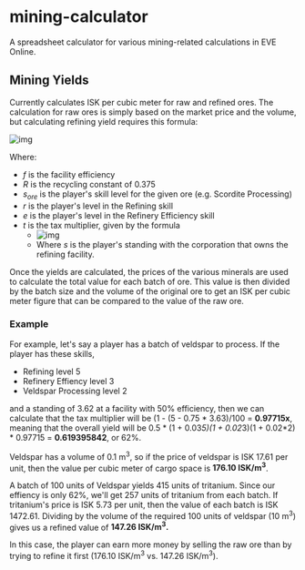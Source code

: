 mining-calculator
=================

A spreadsheet calculator for various mining-related calculations in EVE Online.

Mining Yields
-------------
Currently calculates ISK per cubic meter for raw and refined ores. The calculation for raw ores is simply based on the market price and the volume, but calculating refining yield requires this formula:

![img](https://chart.googleapis.com/chart?chf=bg,s,fffff0&cht=tx&chl=y_{\\text{ore}}%20%3D%20f%20\\times%20%281%20%2B%200.02%20\\times%20s_{\\text{ore}}%29%20\\times%20%281%20%2B%200.03%20\\times%20r%29%20\\times%20%281%20%2B%200.02%20\\times%20e%29\\times%20t)

Where:
- *f* is the facility efficiency
- *R* is the recycling constant of 0.375
- *s<sub>ore</sub>* is the player's skill level for the given ore (e.g. Scordite Processing)
- *r* is the player's level in the Refining skill
- *e* is the player's level in the Refinery Efficiency skill
- *t* is the tax multiplier, given by the formula
  - ![img](https://chart.googleapis.com/chart?chf=bg,s,fffff0&cht=tx&chl=t%20%3D%201%20-%20\\frac{5%20-%200.75\\times%20s}{100})
  - Where *s* is the player's standing with the corporation that owns the refining facility.

Once the yields are calculated, the prices of the various minerals are used to calculate the total value for each batch of ore. This value is then divided by the batch size and the volume of the original ore to get an ISK per cubic meter figure that can be compared to the value of the raw ore.

### Example
For example, let's say a player has a batch of veldspar to process. If the player has these skills,
- Refining level 5
- Refinery Effiency level 3
- Veldspar Processing level 2

and a standing of 3.62 at a facility with 50% efficiency, then we can calculate that the tax multiplier will be (1 - (5 - 0.75 * 3.63)/100 = **0.97715x**, meaning that the overall yield will be 0.5 * (1 + 0.03*5)(1 + 0.02*3)(1 + 0.02*2) * 0.97715 = **0.619395842**, or 62%.

Veldspar has a volume of 0.1 m<sup>3</sup>, so if the price of veldspar is ISK 17.61 per unit, then the value per cubic meter of cargo space is **176.10 ISK/m<sup>3</sup>**.

A batch of 100 units of Veldspar yields 415 units of tritanium. Since our effiency is only 62%, we'll get 257 units of tritanium from each batch. If tritanium's price is ISK 5.73 per unit, then the value of each batch is ISK 1472.61. Dividing by the volume of the required 100 units of veldspar (10 m<sup>3</sup>) gives us a refined value of **147.26 ISK/m<sup>3</sup>.**

In this case, the player can earn more money by selling the raw ore than by trying to refine it first (176.10 ISK/m<sup>3</sup> vs. 147.26 ISK/m<sup>3</sup>).
